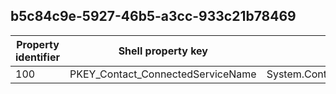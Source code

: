 ## b5c84c9e-5927-46b5-a3cc-933c21b78469

Property identifier | Shell property key | Shell name | Alias
--- | --- | --- | ---
100 | PKEY_Contact_ConnectedServiceName | System.Contact.ConnectedServiceName | 

